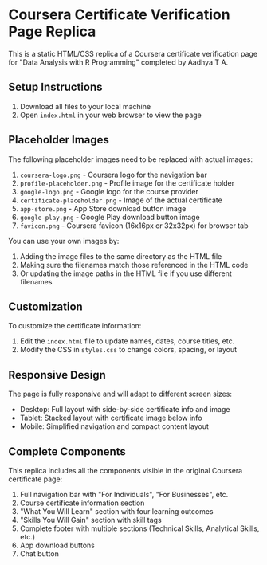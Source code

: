 # Coursera Certificate Verification Page Replica

This is a static HTML/CSS replica of a Coursera certificate verification page for "Data Analysis with R Programming" completed by Aadhya T A.

## Setup Instructions

1. Download all files to your local machine
2. Open `index.html` in your web browser to view the page

## Placeholder Images

The following placeholder images need to be replaced with actual images:

1. `coursera-logo.png` - Coursera logo for the navigation bar
2. `profile-placeholder.png` - Profile image for the certificate holder
3. `google-logo.png` - Google logo for the course provider
4. `certificate-placeholder.png` - Image of the actual certificate
5. `app-store.png` - App Store download button image
6. `google-play.png` - Google Play download button image
7. `favicon.png` - Coursera favicon (16x16px or 32x32px) for browser tab

You can use your own images by:
1. Adding the image files to the same directory as the HTML file
2. Making sure the filenames match those referenced in the HTML code
3. Or updating the image paths in the HTML file if you use different filenames

## Customization

To customize the certificate information:

1. Edit the `index.html` file to update names, dates, course titles, etc.
2. Modify the CSS in `styles.css` to change colors, spacing, or layout

## Responsive Design

The page is fully responsive and will adapt to different screen sizes:
- Desktop: Full layout with side-by-side certificate info and image
- Tablet: Stacked layout with certificate image below info
- Mobile: Simplified navigation and compact content layout

## Complete Components

This replica includes all the components visible in the original Coursera certificate page:

1. Full navigation bar with "For Individuals", "For Businesses", etc.
2. Course certificate information section
3. "What You Will Learn" section with four learning outcomes
4. "Skills You Will Gain" section with skill tags
5. Complete footer with multiple sections (Technical Skills, Analytical Skills, etc.)
6. App download buttons
7. Chat button 